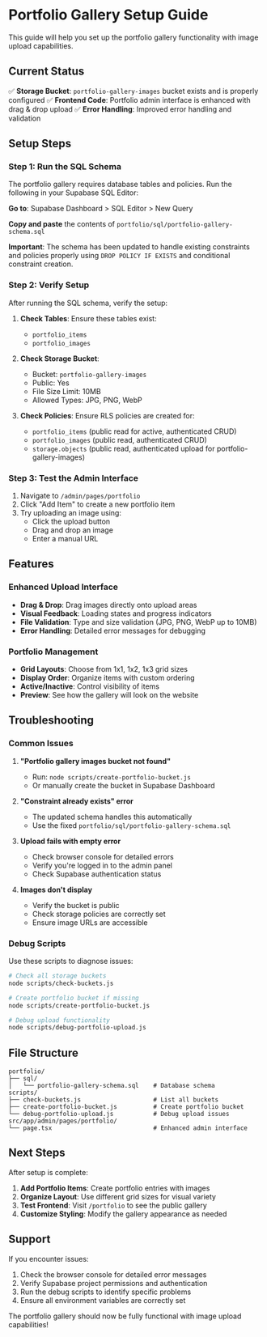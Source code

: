 # Portfolio Gallery Setup Guide

This guide will help you set up the portfolio gallery functionality with image upload capabilities.

## Current Status

✅ **Storage Bucket**: `portfolio-gallery-images` bucket exists and is properly configured
✅ **Frontend Code**: Portfolio admin interface is enhanced with drag & drop upload
✅ **Error Handling**: Improved error handling and validation

## Setup Steps

### Step 1: Run the SQL Schema

The portfolio gallery requires database tables and policies. Run the following in your Supabase SQL Editor:

**Go to**: Supabase Dashboard > SQL Editor > New Query

**Copy and paste** the contents of `portfolio/sql/portfolio-gallery-schema.sql`

**Important**: The schema has been updated to handle existing constraints and policies properly using `DROP POLICY IF EXISTS` and conditional constraint creation.

### Step 2: Verify Setup

After running the SQL schema, verify the setup:

1. **Check Tables**: Ensure these tables exist:
   - `portfolio_items`
   - `portfolio_images`

2. **Check Storage Bucket**: 
   - Bucket: `portfolio-gallery-images`
   - Public: Yes
   - File Size Limit: 10MB
   - Allowed Types: JPG, PNG, WebP

3. **Check Policies**: Ensure RLS policies are created for:
   - `portfolio_items` (public read for active, authenticated CRUD)
   - `portfolio_images` (public read, authenticated CRUD)
   - `storage.objects` (public read, authenticated upload for portfolio-gallery-images)

### Step 3: Test the Admin Interface

1. Navigate to `/admin/pages/portfolio`
2. Click "Add Item" to create a new portfolio item
3. Try uploading an image using:
   - Click the upload button
   - Drag and drop an image
   - Enter a manual URL

## Features

### Enhanced Upload Interface

- **Drag & Drop**: Drag images directly onto upload areas
- **Visual Feedback**: Loading states and progress indicators
- **File Validation**: Type and size validation (JPG, PNG, WebP up to 10MB)
- **Error Handling**: Detailed error messages for debugging

### Portfolio Management

- **Grid Layouts**: Choose from 1x1, 1x2, 1x3 grid sizes
- **Display Order**: Organize items with custom ordering
- **Active/Inactive**: Control visibility of items
- **Preview**: See how the gallery will look on the website

## Troubleshooting

### Common Issues

1. **"Portfolio gallery images bucket not found"**
   - Run: `node scripts/create-portfolio-bucket.js`
   - Or manually create the bucket in Supabase Dashboard

2. **"Constraint already exists" error**
   - The updated schema handles this automatically
   - Use the fixed `portfolio/sql/portfolio-gallery-schema.sql`

3. **Upload fails with empty error**
   - Check browser console for detailed errors
   - Verify you're logged in to the admin panel
   - Check Supabase authentication status

4. **Images don't display**
   - Verify the bucket is public
   - Check storage policies are correctly set
   - Ensure image URLs are accessible

### Debug Scripts

Use these scripts to diagnose issues:

```bash
# Check all storage buckets
node scripts/check-buckets.js

# Create portfolio bucket if missing
node scripts/create-portfolio-bucket.js

# Debug upload functionality
node scripts/debug-portfolio-upload.js
```

## File Structure

```
portfolio/
├── sql/
│   └── portfolio-gallery-schema.sql    # Database schema
scripts/
├── check-buckets.js                    # List all buckets
├── create-portfolio-bucket.js          # Create portfolio bucket
└── debug-portfolio-upload.js           # Debug upload issues
src/app/admin/pages/portfolio/
└── page.tsx                            # Enhanced admin interface
```

## Next Steps

After setup is complete:

1. **Add Portfolio Items**: Create portfolio entries with images
2. **Organize Layout**: Use different grid sizes for visual variety
3. **Test Frontend**: Visit `/portfolio` to see the public gallery
4. **Customize Styling**: Modify the gallery appearance as needed

## Support

If you encounter issues:

1. Check the browser console for detailed error messages
2. Verify Supabase project permissions and authentication
3. Run the debug scripts to identify specific problems
4. Ensure all environment variables are correctly set

The portfolio gallery should now be fully functional with image upload capabilities!
